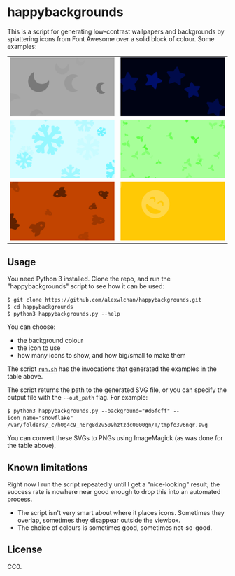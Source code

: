 # happybackgrounds

This is a script for generating low-contrast wallpapers and backgrounds by splattering icons from Font Awesome over a solid block of colour.
Some examples:

<table>
    <tr>
        <td><img src="readme_images/luna.png"></td>
        <td><img src="readme_images/starfield.png"></td>
    </tr>
    <tr>
        <td><img src="readme_images/snowflake.png"></td>
        <td><img src="readme_images/plants.png"></td>
    </tr>
    <tr>
        <td><img src="readme_images/mars.png"></td>
        <td><img src="readme_images/happy.png"></td>
    </tr>
</table>



## Usage

You need Python 3 installed.
Clone the repo, and run the "happybackgrounds" script to see how it can be used:

```console
$ git clone https://github.com/alexwlchan/happybackgrounds.git
$ cd happybackgrounds
$ python3 happybackgrounds.py --help
```

You can choose:

*   the background colour
*   the icon to use
*   how many icons to show, and how big/small to make them

The script [`run.sh`](run.sh) has the invocations that generated the examples in the table above.

The script returns the path to the generated SVG file, or you can specify the output file with the `--out_path` flag.
For example:

```console
$ python3 happybackgrounds.py --background="#d6fcff" --icon_name="snowflake"
/var/folders/_c/h0g4c9_n6rg8d2v509hztzdc0000gn/T/tmpfo3v6nqr.svg
```

You can convert these SVGs to PNGs using ImageMagick (as was done for the table above).



## Known limitations

Right now I run the script repeatedly until I get a "nice-looking" result; the success rate is nowhere near good enough to drop this into an automated process.

*   The script isn't very smart about where it places icons.
    Sometimes they overlap, sometimes they disappear outside the viewbox.
*   The choice of colours is sometimes good, sometimes not-so-good.




## License

CC0.
